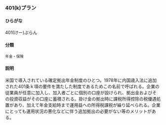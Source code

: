 <div style="display:none;">

## [あ行](securities-terms?id=あ行)
## [か行](securities-terms?id=か行)
## [さ行](securities-terms?id=さ行)
## [た行](securities-terms?id=た行)
## [な行](securities-terms?id=な行)
## [は行](securities-terms?id=は行)
## [ま行](securities-terms?id=ま行)
## [や行](securities-terms?id=や行)
## [ら行](securities-terms?id=ら行)
## [わ行](securities-terms?id=わ行)
## [英数字・記号](securities-terms?id=英数字・記号)

</div>

### 401(k)プラン

#### ひらがな

401(けー)ぷらん

#### 分類

`年金・保険`

#### 説明

米国で導入されている確定拠出年金制度のひとつ。1978年に内国歳入法に追加された401条ｋ項の要件を満たした制度であるためこの名前で呼ばれる。企業の従業員が任意に加入し、加入者ごとに個別の口座が設けられ、拠出金およびその投資収益がその口座に蓄積される。掛け金の拠出時に課税所得控除の税優遇処置があり、加えて年金支給時まで運用益への所得税課税が繰り延べられる。企業にとっても運用状況の悪化などに伴う追加拠出の必要がない等のメリットがある。

